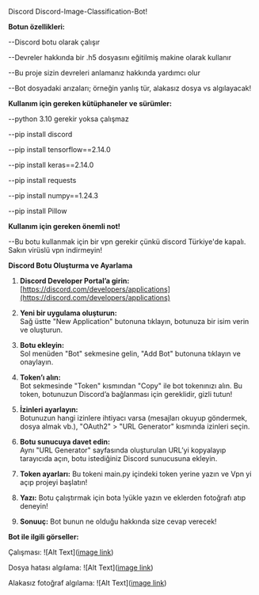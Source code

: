 Discord Discord-Image-Classification-Bot!

**Botun özellikleri:**

--Discord botu olarak çalışır

--Devreler hakkında bir .h5 dosyasını eğitilmiş makine olarak kullanır

--Bu proje sizin devreleri anlamanız hakkında yardımcı olur

--Bot dosyadaki arızaları; örneğin yanlış tür, alakasız dosya vs algılayacak!

**Kullanım için gereken kütüphaneler ve sürümler:**

--python 3.10 gerekir yoksa çalışmaz

--pip install discord

--pip install tensorflow==2.14.0

--pip install keras==2.14.0

--pip install requests

--pip install numpy==1.24.3

--pip install Pillow

**Kullanım için gereken önemli not!**

--Bu botu kullanmak için bir vpn gerekir çünkü discord Türkiye'de kapalı. Sakın virüslü vpn indirmeyin!

**Discord Botu Oluşturma ve Ayarlama**

1. **Discord Developer Portal’a girin:**  
   [https://discord.com/developers/applications](https://discord.com/developers/applications)

2. **Yeni bir uygulama oluşturun:**  
   Sağ üstte "New Application" butonuna tıklayın, botunuza bir isim verin ve oluşturun.

3. **Botu ekleyin:**  
   Sol menüden "Bot" sekmesine gelin, "Add Bot" butonuna tıklayın ve onaylayın.

4. **Token’ı alın:**  
   Bot sekmesinde "Token" kısmından "Copy" ile bot tokenınızı alın. Bu token, botunuzun Discord’a bağlanması için gereklidir, gizli tutun!

5. **İzinleri ayarlayın:**  
   Botunuzun hangi izinlere ihtiyacı varsa (mesajları okuyup göndermek, dosya almak vb.), "OAuth2" > "URL Generator" kısmında izinleri seçin.

6. **Botu sunucuya davet edin:**  
   Aynı "URL Generator" sayfasında oluşturulan URL’yi kopyalayıp tarayıcıda açın, botu istediğiniz Discord sunucusuna ekleyin.

7. **Token ayarları:**
   Bu tokeni main.py içindeki token yerine yazın ve Vpn yi açıp projeyi başlatın!

8. **Yazı:**
   Botu çalıştırmak için bota !yükle yazın ve eklerden fotoğrafı atıp deneyin!

9. **Sonuuç:**
   Bot bunun ne olduğu hakkında size cevap verecek!

**Bot ile ilgili görseller:**

Çalışması:
![Alt Text]([image link](https://github.com/YigitTalhaGurbuz123/Discord-Image-Classification-Bot/blob/main/images/Bot_Fotosu%20(1).png))

Dosya hatası algılama:
![Alt Text]([image link](https://github.com/YigitTalhaGurbuz123/Discord-Image-Classification-Bot/blob/main/images/Bot_Fotosu%20(2).png))

Alakasız fotoğraf algılama:
![Alt Text]([image link](https://github.com/YigitTalhaGurbuz123/Discord-Image-Classification-Bot/blob/main/images/Bot_Fotosu%20(3).png))



